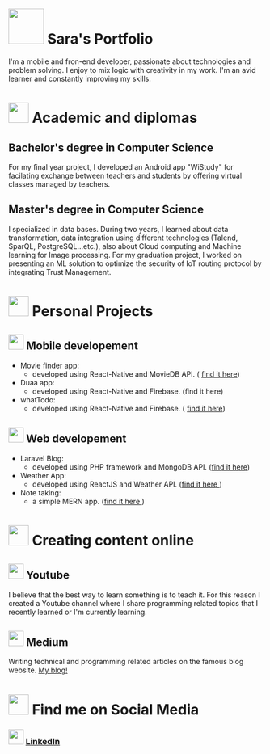 

# <img src="https://cdn.pixabay.com/photo/2018/08/10/11/08/blog-3596548_960_720.png" width="70" /> Sara's Portfolio
I'm a mobile and fron-end developer, passionate about technologies and problem solving. I enjoy to mix logic with creativity in my work. I'm an avid learner and constantly improving my skills. 




# <img src="https://cdn3.iconfinder.com/data/icons/education-209/64/graduation-square-academic-cap-school-512.png" width="40" /> Academic and diplomas

## Bachelor's degree in Computer Science
For my final year project, I developed an Android app "WiStudy" for facilating exchange between teachers and students by offering virtual classes managed by teachers. 


## Master's degree in Computer Science
I specialized in data bases. During two years, I learned about data transformation, data integration using different technologies (Talend, SparQL, PostgreSQL...etc.), also about Cloud computing and Machine learning for Image processing.
For my graduation project, I worked on presenting an ML solution to optimize the security of IoT routing protocol by integrating Trust Management. 




# <img src="https://cdn3.iconfinder.com/data/icons/luchesa-vol-9/128/Html-512.png" width="40" /> Personal Projects

## <img src="https://cdn0.iconfinder.com/data/icons/designer-skills/128/android-2-512.png" width="30" /> Mobile developement
 - Movie finder app:  
   -  developed using React-Native and MovieDB API. ( [find it here](https://github.com/deGhost/findMyMovies))
 -   Duaa app: 
	 - developed using React-Native and Firebase. (find it here)
-   whatTodo: 
	 - developed using React-Native and Firebase. ( [find it here](https://github.com/deGhost/ToDo-AndroidApp-React-Native))


## <img src="https://cdn0.iconfinder.com/data/icons/simpline-mix/64/simpline_47-512.png" width="30" /> Web developement
 - Laravel Blog:  
   -  developed using PHP framework and MongoDB API. ([find it here](https://github.com/deGhost/Laravel-Blog))
 -   Weather App: 
	 - developed using ReactJS and Weather API. ([find it here ](https://github.com/deGhost/Weather-App-))
- Note taking: 
	- a simple MERN app. ([find it here ](https://github.com/deGhost/Note_Taking_Mern)) 





# <img src="https://cdn.pixabay.com/photo/2016/10/10/01/49/leave-1727488_960_720.png" width="40" /> Creating content online
## <img src="https://cdn3.iconfinder.com/data/icons/2018-social-media-logotypes/1000/2018_social_media_popular_app_logo_youtube-512.png" width="30" /> Youtube
I believe that the best way to learn something is to teach it. For this reason I created a Youtube channel where I share programming related topics that I recently learned or I'm currently learning.  


## <img src="https://cdn1.iconfinder.com/data/icons/social-media-circle-7/512/Circled_Medium_svg5-512.png" width="30" /> Medium
Writing technical and programming related articles on the famous blog website. [My blog!](https://medium.com/@codewithlek)

# <img src="https://cdn4.iconfinder.com/data/icons/internet-security-flat-2/32/Internet_Security_hyper_link_web_chain_connect-512.png" width="40" /> Find me on Social Media
### <img src="https://cdn3.iconfinder.com/data/icons/free-social-icons/67/linkedin_circle_color-512.png" width="30" /> [LinkedIn](https://www.linkedin.com/in/sara-hamlili/)




